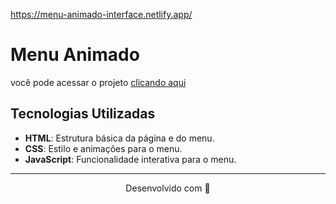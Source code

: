 https://menu-animado-interface.netlify.app/
# Menu Animado

você pode acessar o projeto [clicando aqui](https://menu-animado-interface.netlify.app/)

## Tecnologias Utilizadas

- **HTML**: Estrutura básica da página e do menu.
- **CSS**: Estilo e animações para o menu.
- **JavaScript**: Funcionalidade interativa para o menu.
---
<p align="center">
Desenvolvido com 🧡
</p>
